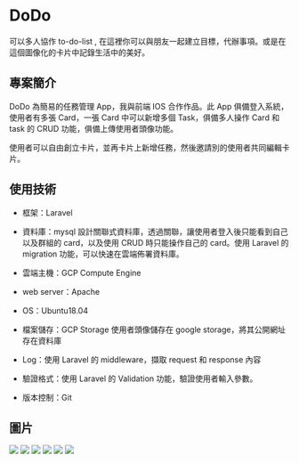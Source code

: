 # DoDo

可以多人協作 to-do-list , 在這裡你可以與朋友一起建立目標，代辦事項。或是在這個圖像化的卡片中記錄生活中的美好。

## 專案簡介

DoDo 為簡易的任務管理 App，我與前端 IOS 合作作品。此 App 俱備登入系統，使用者有多張 Card，一張 Card 中可以新增多個 Task，俱備多人操作 Card 和 task 的 CRUD 功能，俱備上傳使用者頭像功能。

使用者可以自由創立卡片，並再卡片上新增任務，然後邀請別的使用者共同編輯卡片。

## 使用技術

-   框架：Laravel
-   資料庫：mysql
    設計關聯式資料庫，透過關聯，讓使用者登入後只能看到自己以及群組的 card，以及使用 CRUD 時只能操作自己的 card。使用 Laravel 的 migration 功能，可以快速在雲端佈署資料庫。

-   雲端主機：GCP Compute Engine
-   web server：Apache
-   OS：Ubuntu18.04
-   檔案儲存：GCP Storage
    使用者頭像儲存在 google storage，將其公開網址存在資料庫

-   Log：使用 Laravel 的 middleware，擷取 request 和 response 內容
-   驗證格式：使用 Laravel 的 Validation 功能，驗證使用者輸入參數。
-   版本控制：Git

## 圖片

![](https://i.imgur.com/LNrZmBH.png)
![](https://i.imgur.com/Wbx3Abr.png)
![](https://i.imgur.com/GqMyuv5.png)
![](https://i.imgur.com/qmqd96B.png)
![](https://i.imgur.com/gEhcPS0.png)
![](https://i.imgur.com/7CpVpIL.png)

